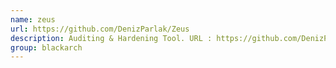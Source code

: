 ```yaml
---
name: zeus
url: https://github.com/DenizParlak/Zeus
description: Auditing & Hardening Tool. URL : https://github.com/DenizParlak/Zeus Groups : blackarch blackarch-defensive blackarch-scanner
group: blackarch
---
```

